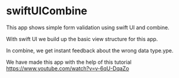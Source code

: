 # swiftUICombine

This app shows simple form validation using swift UI and combine.

With swift UI we build up the basic view structure for this app.

In combine, we get instant feedback about the wrong data type.ype.

We have made this app with the help of this tutorial https://www.youtube.com/watch?v=v-6qU-DqaZo
